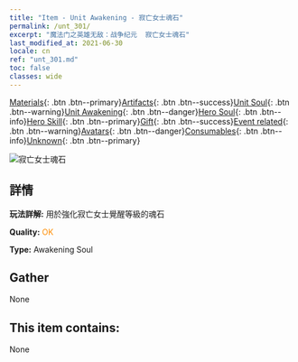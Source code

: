 ```yaml
---
title: "Item - Unit Awakening - 寂亡女士魂石"
permalink: /unt_301/
excerpt: "魔法门之英雄无敌：战争纪元  寂亡女士魂石"
last_modified_at: 2021-06-30
locale: cn
ref: "unt_301.md"
toc: false
classes: wide
---
```

 [Materials](/ItemsCN/){: .btn .btn--primary}[Artifacts](/ItemsCN/Artifacts/){: .btn .btn--success}[Unit Soul](/ItemsCN/UnitSoul/){: .btn .btn--warning}[Unit Awakening](/ItemsCN/UnitAwakening/){: .btn .btn--danger}[Hero Soul](/ItemsCN/HeroSoul/){: .btn .btn--info}[Hero Skill](/ItemsCN/HeroSkill/){: .btn .btn--primary}[Gift](/ItemsCN/Gift/){: .btn .btn--success}[Event related](/ItemsCN/Events/){: .btn .btn--warning}[Avatars](/ItemsCN/Avatars/){: .btn .btn--danger}[Consumables](/ItemsCN/Consumables/){: .btn .btn--info}[Unknown](/ItemsCN/Unknown/){: .btn .btn--primary}

 ![寂亡女士魂石](/images/u/tia_wuyao.jpg)

## 詳情
 **玩法詳解:** 用於強化寂亡女士覺醒等級的魂石

 **Quality:** <span style="color: #FF8C00">OK</span>

 **Type:** Awakening Soul

## Gather

  None

## This item contains:

  None

